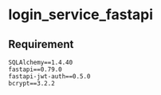 # login_service_fastapi

## Requirement
```
SQLAlchemy==1.4.40
fastapi==0.79.0
fastapi-jwt-auth==0.5.0
bcrypt==3.2.2
```

